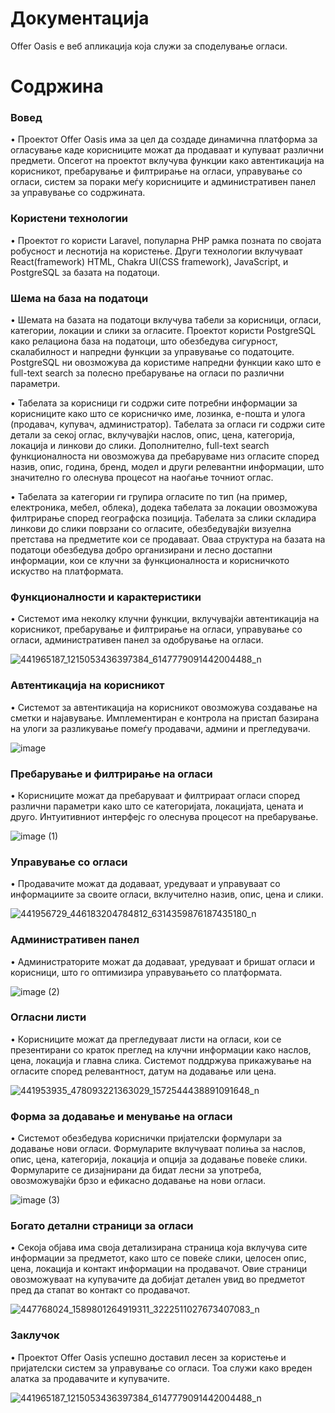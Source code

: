 # Документација

Offer Oasis e веб апликација која служи за споделување огласи.

# Содржина
### Вовед
   
• Проектот Offer Oasis има за цел да создаде динамична платформа за огласување каде корисниците можат да продаваат и купуваат различни предмети.
 Опсегот на проектот вклучува функции како автентикација на корисникот, пребарување и филтрирање на огласи, управување со огласи, систем за пораки меѓу корисниците и административен панел за управување со содржината.
### Користени технологии
   
• Проектот го користи Laravel, популарна PHP рамка позната по својата
робусност и леснотија на користење. Други технологии вклучуваат React(framework) HTML, Chakra UI(CSS framework),
JavaScript, и PostgreSQL за базата на податоци.
### Шема на база на податоци

• Шемата на базата на податоци вклучува табели за корисници, огласи, категории, локации и слики за огласите. Проектот користи PostgreSQL како релациона база на податоци, што обезбедува сигурност, скалабилност и напредни функции за управување со податоците. PostgreSQL ни овозможува да користиме напредни функции како што е full-text search за полесно пребарување на огласи по различни параметри.

• Табелата за корисници ги содржи сите потребни информации за корисниците како што се корисничко име, лозинка, е-пошта и улога (продавач, купувач, администратор). Табелата за огласи ги содржи сите детали за секој оглас, вклучувајќи наслов, опис, цена, категорија, локација и линкови до слики. Дополнително, full-text search функционалноста ни овозможува да пребаруваме низ огласите според назив, опис, година, бренд, модел и други релевантни информации, што значително го олеснува процесот на наоѓање точниот оглас.

• Табелата за категории ги групира огласите по тип (на пример, електроника, мебел, облека), додека табелата за локации овозможува филтрирање според географска позиција. Табелата за слики складира линкови до слики поврзани со огласите, обезбедувајќи визуелна претстава на предметите кои се продаваат. Оваа структура на базата на податоци обезбедува добро организирани и лесно достапни информации, кои се клучни за функционалноста и корисничкото искуство на платформата.

### Функционалности и карактеристики 
• Системот има неколку клучни функции, вклучувајќи автентикација на корисникот, пребарување и филтрирање на огласи, управување со огласи, административен панел за одобрување на огласи.

   ![441965187_1215053436397384_6147779091442004488_n](https://github.com/neobugs1/Offer-Oasis/assets/82407556/85917ef6-754e-4397-8666-e93843be15c7)
### Автентикација на корисникот 
• Системот за автентикација на корисникот овозможува создавање на сметки и најавување. Имплементиран е контрола на пристап базирана на улоги за разликување помеѓу продавачи, админи и прегледувачи.

   ![image](https://github.com/neobugs1/Offer-Oasis/assets/82407556/2279fc27-f493-4691-9186-ee0d7a85d5df)
### Пребарување и филтрирање на огласи 
• Корисниците можат да пребаруваат и филтрираат огласи според различни параметри како што се категоријата, локацијата, цената и друго. Интуитивниот интерфејс го олеснува процесот на пребарување.

   ![image (1)](https://github.com/neobugs1/Offer-Oasis/assets/82407556/2fde4369-1f17-4676-b8f6-b7247c2802be)
### Управување со огласи 
• Продавачите можат да додаваат, уредуваат и управуваат со информациите за своите огласи, вклучително назив, опис, цена и слики.

   ![441956729_446183204784812_6314359876187435180_n](https://github.com/neobugs1/Offer-Oasis/assets/82407556/a5bcabb5-de3b-4c53-916e-b1bbf5e4a8e6)

### Административен панел 
• Администраторите можат да додаваат, уредуваат и бришат огласи и корисници, што го оптимизира управувањето со платформата.

 ![image (2)](https://github.com/neobugs1/Offer-Oasis/assets/82407556/0d87ef2b-04ed-42b0-b277-8d551a0fd368)
### Огласни листи
• Корисниците можат да прегледуваат листи на огласи, кои се презентирани со краток преглед на клучни информации како наслов, цена, локација и главна слика. Системот поддржува прикажување на огласите според релевантност, датум на додавање или цена.

![441953935_478093221363029_1572544438891091648_n](https://github.com/neobugs1/Offer-Oasis/assets/82407556/523dd8af-0f68-4414-9bf3-f69e0be290ed)

### Форма за додавање и менување на огласи
• Системот обезбедува кориснички пријателски формулари за додавање нови огласи. Формуларите вклучуваат полиња за наслов, опис, цена, категорија, локација и опција за додавање повеќе слики. Формуларите се дизајнирани да бидат лесни за употреба, овозможувајќи брзо и ефикасно додавање на нови огласи.

![image (3)](https://github.com/neobugs1/Offer-Oasis/assets/82407556/50d2c075-f643-44e7-99c9-d58ca2bd1223)
### Богато детални страници за огласи
• Секоја објава има своја детализирана страница која вклучува сите информации за предметот, како што се повеќе слики, целосен опис, цена, локација и контакт информации на продавачот. Овие страници овозможуваат на купувачите да добијат детален увид во предметот пред да стапат во контакт со продавачот.

![447768024_1589801264919311_3222511027673407083_n](https://github.com/neobugs1/Offer-Oasis/assets/82407556/8d1ef757-9ef6-444f-a5b2-8cd667a247cf)

### Заклучок 
• Проектот Offer Oasis успешно доставил лесен за користење и пријателски систем за управување со огласи. Тоа служи како вреден алатка за продавачите и купувачите.

![441965187_1215053436397384_6147779091442004488_n](https://github.com/neobugs1/Offer-Oasis/assets/82407556/85917ef6-754e-4397-8666-e93843be15c7)

